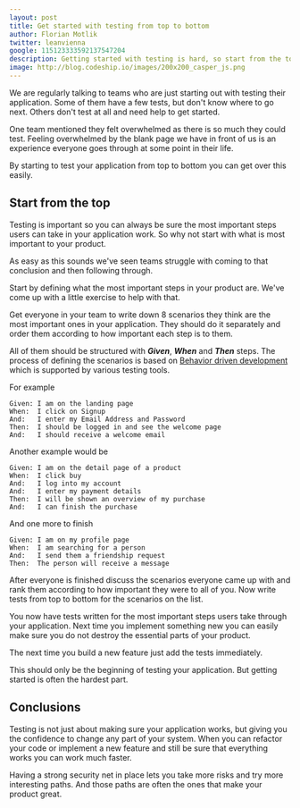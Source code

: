 ```yaml
---
layout: post
title: Get started with testing from top to bottom
author: Florian Motlik
twitter: leanvienna
google: 115123333592137547204
description: Getting started with testing is hard, so start from the top, not bottom
image: http://blog.codeship.io/images/200x200_casper_js.png
---
```


We are regularly talking to teams who are just starting out with testing
their application. Some of them have a few tests, but don't know where
to go next. Others don't test at all and need help to get started.

One team mentioned they felt overwhelmed as
there is so much they could test. Feeling overwhelmed by the blank page
we have in front of us is an experience everyone goes through at some
point in their life.

By starting to test your application from top to bottom you can get over
this easily.

## Start from the top

Testing is important so you can always be sure the most important steps
users can take in your application work. So why not start with what is
most important to your product.

As easy as this sounds we've seen teams struggle with coming to that
conclusion and then following through.

Start by defining what the most important steps in your product are. We've come
up with a little exercise to help with that.

Get everyone in your team to write down 8 scenarios they think
are the most important ones in your application. They should do it
separately and order them according to how important each step is to
them.

All of them should be
structured with ***Given***, ***When*** and ***Then*** steps.
The process of defining the scenarios is based on [Behavior driven
development](http://en.wikipedia.org/wiki/Behavior-driven_development)
which is supported by various testing tools.

For example

    Given: I am on the landing page
    When:  I click on Signup
    And:   I enter my Email Address and Password
    Then:  I should be logged in and see the welcome page
    And:   I should receive a welcome email

Another example would be

    Given: I am on the detail page of a product
    When:  I click buy
    And:   I log into my account
    And:   I enter my payment details
    Then:  I will be shown an overview of my purchase
    And:   I can finish the purchase

And one more to finish

    Given: I am on my profile page
    When:  I am searching for a person
    And:   I send them a friendship request
    Then:  The person will receive a message

After everyone is finished discuss the scenarios everyone came up with and
rank them according to how important they were to all of you. Now write
tests from top to bottom for the scenarios on the list.

You now have tests written for the most important steps users take
through your application. Next time you implement something new you can
easily make sure you do not destroy the essential parts of your product.

The next time you build a new feature just add the tests immediately.

This should only be the beginning of testing your application. But
getting started is often the hardest part.

## Conclusions
Testing is not just about making sure your application works, but
giving you the confidence to change any part of your system. When you
can refactor your code or implement a new feature and still be sure that
everything works you can work much faster.

Having a strong security net
in place lets you take more risks and try more interesting paths. And
those paths are often the ones that make your product great.
